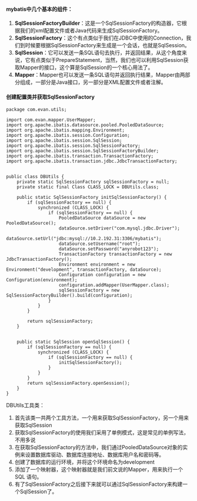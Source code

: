 #### mybatis中几个基本的组件：
1. **SqlSessionFactoryBuilder**：这是一个SqlSessionFactory的构造器，它根据我们的xml配置文件或者Java代码来生成SqlSessionFactory。
2. **SqlSessionFactory**：这个有点类似于我们在JDBC中使用的Connection，我们到时候要根据SqlSessionFactory来生成是一个会话，也就是SqlSession。
3. **SqlSession**：它可以发送一条SQL语句去执行，并返回结果，从这个角度来说，它有点类似于PrepareStatement，当然，我们也可以利用SqlSession获取Mapper的接口，这个算是SqlSession的一个核心用法了。
4. **Mapper**：Mapper也可以发送一条SQL语句并返回执行结果，Mapper由两部分组成，一部分是Java接口，另一部分是XML配置文件或者注解。



#### 创建配置类并获取SqlSessionFactory

```
package com.evan.utils;

import com.evan.mapper.UserMapper;
import org.apache.ibatis.datasource.pooled.PooledDataSource;
import org.apache.ibatis.mapping.Environment;
import org.apache.ibatis.session.Configuration;
import org.apache.ibatis.session.SqlSession;
import org.apache.ibatis.session.SqlSessionFactory;
import org.apache.ibatis.session.SqlSessionFactoryBuilder;
import org.apache.ibatis.transaction.TransactionFactory;
import org.apache.ibatis.transaction.jdbc.JdbcTransactionFactory;


public class DBUtils {
    private static SqlSessionFactory sqlSessionFactory = null;
    private static final Class CLASS_LOCK = DBUtils.class;

    public static SqlSessionFactory initSqlSessionFactory() {
        if (sqlSessionFactory == null) {
            synchronized (CLASS_LOCK) {
                if (sqlSessionFactory == null) {
                    PooledDataSource dataSource = new PooledDataSource();
                    dataSource.setDriver("com.mysql.jdbc.Driver");
                    dataSource.setUrl("jdbc:mysql://10.2.192.31:3306/mybatis");
                    dataSource.setUsername("root");
                    dataSource.setPassword("anyrobot123");
                    TransactionFactory transactionFactory = new JdbcTransactionFactory();
                    Environment environment = new Environment("development", transactionFactory, dataSource);
                    Configuration configuration = new Configuration(environment);
                    configuration.addMapper(UserMapper.class);
                    sqlSessionFactory = new SqlSessionFactoryBuilder().build(configuration);
                }
            }
        }

        return sqlSessionFactory;
    }


    public static SqlSession openSqlSession() {
        if (sqlSessionFactory == null) {
            synchronized (CLASS_LOCK) {
                if (sqlSessionFactory == null) {
                    initSqlSessionFactory();
                }
            }
        }
        return sqlSessionFactory.openSession();
    }
}

```

DBUtils工具类：
1. 首先该类一共两个工具方法，一个用来获取SqlSessionFactory，另一个用来获取SqlSession
2. 获取SqlSessionFactory的使用我们采用了单例模式，这是常见的单例写法，不用多说
3. 在获取SqlSessionFactory的方法中，我们通过PooledDataSource对象的实例来设置数据库驱动、数据库连接地址、数据库用户名和密码等。
4. 创建了数据库的运行环境，并将这个环境命名为development
5. 添加了一个映射器，这个映射器就是我们前文说的Mapper，用来执行一个SQL 语句。
6. 有了SqlSessionFactory之后接下来就可以通过SqlSessionFactory来构建一个SqlSession了。
